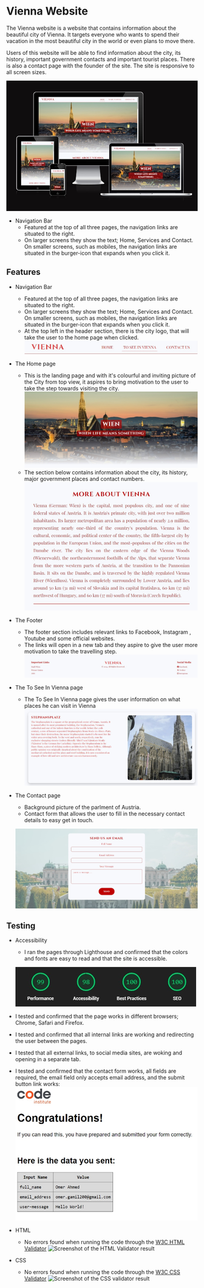 # Vienna Website
The Vienna website is a website that contains information about the beautiful city of Vienna. It targets everyone who wants to spend their vacation in the most beautiful city in the world or even plans to move there.

Users of this website will be able to find information about the city, its history, important government contacts and important tourist places. There is also a contact page with the founder of the site. The site is responsive to all screen sizes.

![Screenshot of the websites homepage on different devices](assets/images/readme-photo.jpg)

* Navigation Bar
    -   Featured at the top of all three pages, the navigation links are situated to the right. 
    -  On larger screens they show the text; Home, Services and Contact. On smaller screens, such as mobiles, the navigation links are situated in the burger-icon that expands when you click it.


## Features
* Navigation Bar
    -   Featured at the top of all three pages, the navigation links are situated to the right. 
    -  On larger screens they show the text; Home, Services and Contact. On smaller screens, such as mobiles, the navigation links are situated in the burger-icon that expands when you click it.
    -  At the top left in the header section, there is the city logo, that will take the user to the home page when clicked.
![Screenshot of the header containing city logo and navigation bar](assets/images/navbar.jpg)

* The Home page
    -   This is the landing page and with it's colourful and inviting picture of the City from top view, it aspires to bring motivation to the user to take the step towards visiting the city.
![Screenshot of the landing page image for the top view of the city with the text "When life means something"](assets/images/landing-page.jpg)
    -   The section below contains information about the city, its history, major government places and contact numbers.
![Screenshot of the deff section](assets/images/deff-section.jpg)

* The Footer
    -   The footer section includes relevant links to Facebook, Instagram , Youtube and some official websites.
    -   The links will open in a new tab and they aspire to give the user more motivation to take the travelling step.
![Screenshot of the Footer](assets/images/footer.jpg)

* The To See In Vienna page
    -   The To See In Vienna page gives the user information on what places he can visit in Vienna
![Screenshot of a part of the to-see page](assets/images/to-see-page.jpg)

* The Contact page
    -   Background picture of the parlment of Austria.
    -   Contact form that allows the user to fill in the necessary contact details to easy get in touch.
    
    ![Screenshot of the contact form and background picture](assets/images/contact-page.jpg)

## Testing
-   Accessibility
    -   I ran the pages through Lighthouse and confirmed that the colors and fonts are easy to read and that the site is accessible.
    
    ![Screenshot of Lighthouse result](assets/images/lighthouse-test.jpg)
 
-   I tested and confirmed that the page works in different browsers; Chrome, Safari and Firefox.
-   I tested and confirmed that all internal links are working and redirecting the user between the pages.
-   I tested that all external links, to social media sites, are woking and opening in a separate tab.
-   I tested and confirmed that the contact form works, all fields are required, the email field only accepts email address, and the submit button link works:
![Screenshot of the Code institute page that is displayed when submitting the form](assets/images/form-submit.jpg)

-   HTML
    -   No errors found when running the code through the [W3C HTML Validator](https://validator.w3.org/)
![Screenshot of the HTML Validator result](/assets/images/html_validator.png)

-   CSS
    -   No errors found when running the code through the [W3C CSS Validator](https://jigsaw.w3.org/css-validator/) 
![Screenshot of the CSS validator result](/assets/images/css_validator.png) 